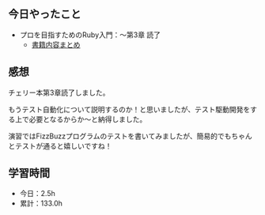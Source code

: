 ## 今日やったこと
- プロを目指すためのRuby入門：〜第3章 読了
  - [書籍内容まとめ](https://www.notion.so/Ruby-77f15cf0d73944bf8345fbd688a71424#859c8c29b2bf4dc0bf1685c74772c151)

## 感想
チェリー本第3章読了しました。

もうテスト自動化について説明するのか！と思いましたが、テスト駆動開発をする上で必要となるからか〜と納得しました。

演習ではFizzBuzzプログラムのテストを書いてみましたが、簡易的でもちゃんとテストが通ると嬉しいですね！

## 学習時間
- 今日：2.5h
- 累計：133.0h

